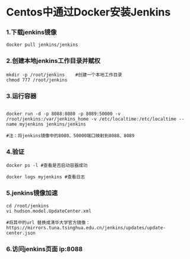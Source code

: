 

# Centos中通过Docker安装Jenkins

### 1.下载jenkins镜像
```
docker pull jenkins/jenkins
```

### 2.创建本地jenkins工作目录并赋权
```
mkdir -p /root/jenkins    #创建一个本地工作目录
chmod 777 /root/jenkins
```

### 3.运行容器
```

docker run -d -p 8088:8080 -p 8089:50000 -v /root/jenkins:/var/jenkins_home -v /etc/localtime:/etc/localtime --name myjenkins jenkins/jenkins

#注：将jenkins镜像中的8080、50000端口映射到8088、8089
```

### 4.验证
```
docker ps -l #查看是否启动容器成功

docker logs myjenkins #查看日志
```

### 5.jenkins镜像加速
```
cd /root/jenkins
vi hudson.model.UpdateCenter.xml

#将其中的url 替换成清华大学官方镜像：https://mirrors.tuna.tsinghua.edu.cn/jenkins/updates/update-center.json
```


### 6.访问jenkins页面 ip:8088

